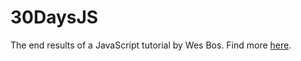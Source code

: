 # 30DaysJS
The end results of a JavaScript tutorial by Wes Bos. Find more [here](https://javascript30.com/).
